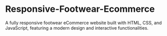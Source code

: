 # Responsive-Footwear-Ecommerce
A fully responsive footwear eCommerce website built with HTML, CSS, and JavaScript, featuring a modern design and interactive functionalities.
